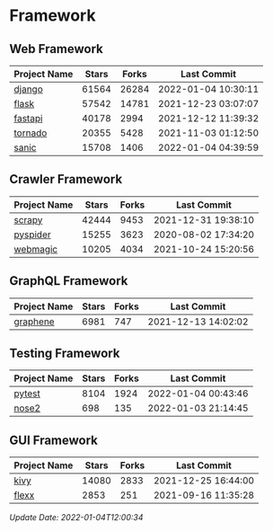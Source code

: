 # Framework

## Web Framework
| Project Name | Stars | Forks | Last Commit |
| ------------ | ----- | ----- | ----------- |
| [django](https://github.com/django/django) | 61564 | 26284 | 2022-01-04 10:30:11 |
| [flask](https://github.com/pallets/flask) | 57542 | 14781 | 2021-12-23 03:07:07 |
| [fastapi](https://github.com/tiangolo/fastapi) | 40178 | 2994 | 2021-12-12 11:39:32 |
| [tornado](https://github.com/tornadoweb/tornado) | 20355 | 5428 | 2021-11-03 01:12:50 |
| [sanic](https://github.com/sanic-org/sanic) | 15708 | 1406 | 2022-01-04 04:39:59 |

## Crawler Framework
| Project Name | Stars | Forks | Last Commit |
| ------------ | ----- | ----- | ----------- |
| [scrapy](https://github.com/scrapy/scrapy) | 42444 | 9453 | 2021-12-31 19:38:10 |
| [pyspider](https://github.com/binux/pyspider) | 15255 | 3623 | 2020-08-02 17:34:20 |
| [webmagic](https://github.com/code4craft/webmagic) | 10205 | 4034 | 2021-10-24 15:20:56 |

## GraphQL Framework
| Project Name | Stars | Forks | Last Commit |
| ------------ | ----- | ----- | ----------- |
| [graphene](https://github.com/graphql-python/graphene) | 6981 | 747 | 2021-12-13 14:02:02 |

## Testing Framework
| Project Name | Stars | Forks | Last Commit |
| ------------ | ----- | ----- | ----------- |
| [pytest](https://github.com/pytest-dev/pytest) | 8104 | 1924 | 2022-01-04 00:43:46 |
| [nose2](https://github.com/nose-devs/nose2) | 698 | 135 | 2022-01-03 21:14:45 |

## GUI Framework
| Project Name | Stars | Forks | Last Commit |
| ------------ | ----- | ----- | ----------- |
| [kivy](https://github.com/kivy/kivy) | 14080 | 2833 | 2021-12-25 16:44:00 |
| [flexx](https://github.com/flexxui/flexx) | 2853 | 251 | 2021-09-16 11:35:28 |

*Update Date: 2022-01-04T12:00:34*